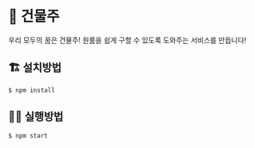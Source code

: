 # 🏬 건물주

우리 모두의 꿈은 건물주! 원룸을 쉽게 구할 수 있도록 도와주는 서비스를 만듭니다!

## 🏗 설치방법

```shell
$ npm install
```

## 🏃‍♀️ 실행방법

```shell
$ npm start
```
